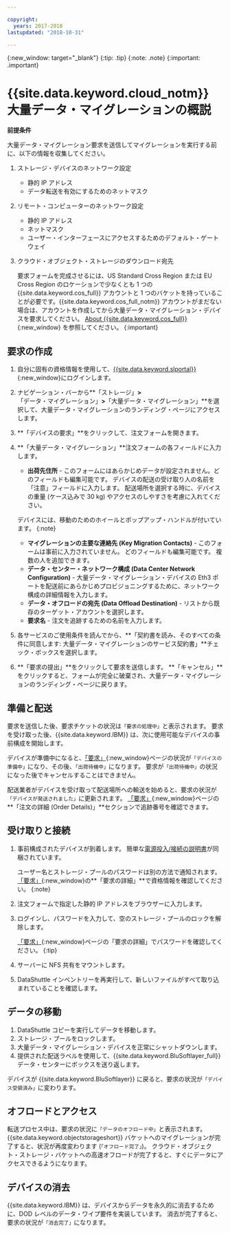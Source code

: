 ```yaml
---

copyright:
  years: 2017-2018
lastupdated: "2018-10-31"

---
```

{:new_window: target="_blank"}
{:tip: .tip}
{:note: .note}
{:important: .important}

# {{site.data.keyword.cloud_notm}} 大量データ・マイグレーションの概説

**前提条件**

大量データ・マイグレーション要求を送信してマイグレーションを実行する前に、以下の情報を収集してください。

1. ストレージ・デバイスのネットワーク設定
   - 静的 IP アドレス
   - データ転送を有効にするためのネットマスク
2. リモート・コンピューターのネットワーク設定
   - 静的 IP アドレス
   - ネットマスク
   - ユーザー・インターフェースにアクセスするためのデフォルト・ゲートウェイ
3. クラウド・オブジェクト・ストレージのダウンロード宛先 <br/>
   
   要求フォームを完成させるには、US Standard Cross Region または EU Cross Region のロケーションで少なくとも 1 つの {{site.data.keyword.cos_full}} アカウントと 1 つのバケットを持っていることが必要です。{{site.data.keyword.cos_full_notm}} アカウントがまだない場合は、アカウントを作成してから大量データ・マイグレーション・デバイスを要求してください。 [About {{site.data.keyword.cos_full}}](https://console.bluemix.net/docs/services/cloud-object-storage/about-cos.html){:new_window} を参照してください。
   {:important}

## 要求の作成

1. 自分に固有の資格情報を使用して、[{{site.data.keyword.slportal}}](https://control.softlayer.com/){:new_window}にログインします。
2. ナビゲーション・バーから**「ストレージ」**>**「データ・マイグレーション」**>**「大量データ・マイグレーション」**を選択して、大量データ・マイグレーションのランディング・ページにアクセスします。
3. **「デバイスの要求」**をクリックして、注文フォームを開きます。
4. **「大量データ・マイグレーション」**注文フォームの各フィールドに入力します。
   - **出荷先住所** - このフォームにはあらかじめデータが設定されません。どのフィールドも編集可能です。 デバイスの配送の受け取り人の名前を「注意」フィールドに入力します。 配送場所を選択する時に、デバイスの重量 (ケース込みで 30 kg) やアクセスのしやすさを考慮に入れてください。 
   
   デバイスには、移動のためのホイールとポップアップ・ハンドルが付いています。
   {:note}

   - **マイグレーションの主要な連絡先 (Key Migration Contacts)** - このフォームは事前に入力されていません。 どのフィールドも編集可能です。 複数の人を追加できます。
   - **データ・センター・ネットワーク構成 (Data Center Network Configuration)** - 大量データ・マイグレーション・デバイスの Eth3 ポートを配送前にあらかじめプロビジョニングするために、ネットワーク構成の詳細情報を入力します。
   - **データ・オフロードの宛先 (Data Offload Destination)** - リストから既存のターゲット・アカウントを選択します。
   - **要求名** - 注文を追跡するための名前を入力します。
5. 各サービスのご使用条件を読んでから、**「契約書を読み、そのすべての条件に同意します: 大量データ・マイグレーションのサービス契約書」**チェック・ボックスを選択します。
6. **「要求の提出」**をクリックして要求を送信します。 **「キャンセル」**をクリックすると、フォームが完全に破棄され、大量データ・マイグレーションのランディング・ページに戻ります。


## 準備と配送

要求を送信した後、要求チケットの状況は`「要求の処理中」`と表示されます。 要求を受け取った後、{{site.data.keyword.IBM}} は、次に使用可能なデバイスの事前構成を開始します。

デバイスが準備中になると、[「要求」](https://control.softlayer.com/storage/mdms){:new_window}ページの状況が`「デバイスの準備中」`になり、その後、`「出荷待機中」`になります。 要求が`「出荷待機中」`の状況になった後でキャンセルすることはできません。

配送業者がデバイスを受け取って配送場所への輸送を始めると、要求の状況が`「デバイスが発送されました」`に更新されます。 [「要求」](https://control.softlayer.com/storage/mdms){:new_window}ページの**「注文の詳細 (Order Details)」**セクションで追跡番号を確認できます。


## 受け取りと接続

1. 事前構成されたデバイスが到着します。 簡単な[電源投入/接続の説明書](user-instructions.html)が同梱されています。<br/>
  
   ユーザー名とストレージ・プールのパスワードは別の方法で通知されます。[「要求」](https://control.softlayer.com/storage/mdms){:new_window}の**「要求の詳細」**で資格情報を確認してください。
   {:note}
2. 注文フォームで指定した静的 IP アドレスをブラウザーに入力します。
3. ログインし、パスワードを入力して、空のストレージ・プールのロックを解除します。 <br/>
   
   [「要求」](https://control.softlayer.com/storage/mdms){:new_window}ページの「要求の詳細」でパスワードを確認してください。
   {:tip}
4. サーバーに NFS 共有をマウントします。
5. DataShuttle インベントリーを再実行して、新しいファイルがすべて取り込まれていることを確認します。

## データの移動
1. DataShuttle コピーを実行してデータを移動します。
2. ストレージ・プールをロックします。
3. 大量データ・マイグレーション・デバイスを正常にシャットダウンします。
4. 提供された配送ラベルを使用して、{{site.data.keyword.BluSoftlayer_full}} データ・センターにボックスを送り返します。

デバイスが {{site.data.keyword.BluSoftlayer}} に戻ると、要求の状況が`「デバイス受領済み」`に変わります。

## オフロードとアクセス

転送プロセス中は、要求の状況に`「データのオフロード中」`と表示されます。 {{site.data.keyword.objectstorageshort}} バケットへのマイグレーションが完了すると、状況が再度変わります (`「オフロード完了」`)。 クラウド・オブジェクト・ストレージ・バケットへの高速オフロードが完了すると、すぐにデータにアクセスできるようになります。

## デバイスの消去

{{site.data.keyword.IBM}} は、デバイスからデータを永久的に消去するために、DOD レベルのデータ・ワイプ要件を実装しています。 消去が完了すると、要求の状況が`「消去完了」`になります。
